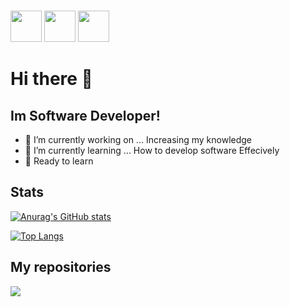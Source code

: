 <html>


<br>
<link rel="stylesheet" href="https://cdn.jsdelivr.net/gh/devicons/devicon@v2.15.1/devicon.min.css">

<p float="left" >
<img src="https://cdn.jsdelivr.net/gh/devicons/devicon/icons/linkedin/linkedin-original.svg" width="50px"/>
<img src="https://cdn.jsdelivr.net/gh/devicons/devicon/icons/python/python-original.svg" width="50px" />
<img src="https://cdn.jsdelivr.net/gh/devicons/devicon/icons/github/github-original.svg" width="50px"/>

</p>
          
          
</html>

# Hi there 👋
## Im Software Developer!

 
- 🔭 I’m currently working on ... Increasing my knowledge
- 🌱 I’m currently learning ... How to develop software Effecively
- 🌱 Ready to learn


## Stats

<p float="left">
          
[![Anurag's GitHub stats](https://github-readme-stats.vercel.app/api?username=calmcat1&theme=radical&rank_icon=github)](https://github.com/anuraghazra/github-readme-stats)

[![Top Langs](https://github-readme-stats.vercel.app/api/top-langs/?username=calmcat1&hide=TeX&layout=donut&theme=dark)](https://github.com/anuraghazra/github-readme-stats)

</p>

## My repositories
<a href="https://github.com/Calmcat1/ContactsAppSourceCode">
  <img align="center" src="https://github-readme-stats.vercel.app/api/pin/?username=calmcat1&repo=ContactsAppSourceCode&theme=synthwave" />
</a>

